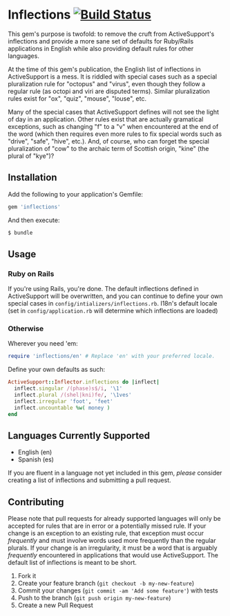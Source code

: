 # Inflections [![Build Status](https://secure.travis-ci.org/davidcelis/inflections.png)](http://travis-ci.org/davidcelis/inflections)

This gem's purpose is twofold: to remove the cruft from ActiveSupport's inflections and provide a more sane set of defaults for Ruby/Rails applications in English while also providing default rules for other languages.

At the time of this gem's publication, the English list of inflections in ActiveSupport is a mess. It is riddled with special cases such as a special pluralization rule for "octopus" and "virus", even though they follow a regular rule (as octopi and viri are disputed terms). Similar pluralization rules exist for "ox", "quiz", "mouse", "louse", etc.

Many of the special cases that ActiveSupport defines will not see the light of day in an application. Other rules exist that are actually gramatical exceptions, such as changing "f" to a "v" when encountered at the end of the word (which then requires even more rules to fix special words such as "drive", "safe", "hive", etc.). And, of course, who can forget the special pluralization of "cow" to the archaic term of Scottish origin, "kine" (the plural of "kye")?

## Installation

Add the following to your application's Gemfile:

```ruby
gem 'inflections'
```

And then execute:

```bash
$ bundle
```

## Usage

### Ruby on Rails

If you're using Rails, you're done. The default inflections defined in ActiveSupport will be overwritten, and you can continue to define your own special cases in `config/intializers/inflections.rb`. I18n's default locale (set in `config/application.rb` will determine which inflections are loaded)

### Otherwise

Wherever you need 'em:

```ruby
require 'inflections/en' # Replace 'en' with your preferred locale.
```

Define your own defaults as such:

```ruby
ActiveSupport::Inflector.inflections do |inflect|
  inflect.singular /(phase)s$/i, '\1' 
  inflect.plural /(shel|kni)fe/, '\1ves'
  inflect.irregular 'foot', 'feet'
  inflect.uncountable %w( money )
end
```

## Languages Currently Supported

* English (en)
* Spanish (es)

If you are fluent in a language not yet included in this gem, _please_ consider creating a list of inflections and submitting a pull request.

## Contributing

Please note that pull requests for already supported languages will only be accepted for rules that are in error or a potentially missed rule. If your change is an exception to an existing rule, that exception must occur _frequently_ and must involve words used more frequently than the regular plurals. If your change is an irregularity, it must be a word that is arguably _frequently_ encountered in applications that would use ActiveSupport. The default list of inflections is meant to be short.

1. Fork it
2. Create your feature branch (`git checkout -b my-new-feature`)
3. Commit your changes (`git commit -am 'Add some feature'`) with tests
4. Push to the branch (`git push origin my-new-feature`)
5. Create a new Pull Request
